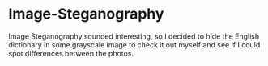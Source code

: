 # Image-Steganography
Image Steganography sounded interesting, so I decided to hide the English dictionary in some grayscale image to check it out myself and see if I could spot differences between the photos.
